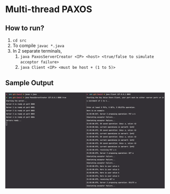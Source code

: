 # Multi-thread PAXOS

## How to run?

1. `cd src`
2. To compile `javac *.java`
3. In 2 separate terminals,
   1. `java PaxosServerCreator <IP> <host> <true/false to simulate acceptor failure>`
   2. `java Client <IP> <must be host + (1 to 5)>`

## Sample Output

![img.png](img.png)